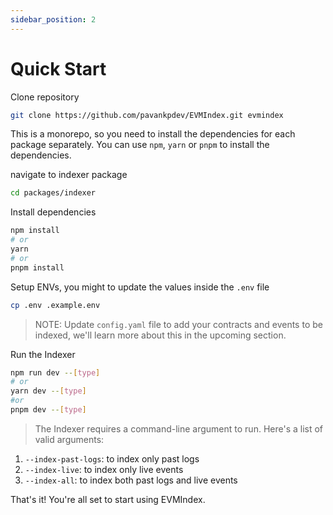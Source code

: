 ```yaml
---
sidebar_position: 2
---
```


# Quick Start

Clone repository
```bash
git clone https://github.com/pavankpdev/EVMIndex.git evmindex
```

This is a monorepo, so you need to install the dependencies for each package separately.
You can use `npm`, `yarn` or `pnpm` to install the dependencies.

navigate to indexer package
```bash
cd packages/indexer
```

Install dependencies
```bash
npm install 
# or
yarn
# or
pnpm install
```

Setup ENVs, you might to update the values inside the `.env` file
```bash
cp .env .example.env
```
> NOTE: Update `config.yaml` file to add your contracts and events to be indexed, we'll learn more about this in the upcoming section.

Run the Indexer
```bash
npm run dev --[type]
# or 
yarn dev --[type]
#or
pnpm dev --[type]
```
> The Indexer requires a command-line argument to run. Here's a list of valid arguments:
1. `--index-past-logs`: to index only past logs
2. `--index-live`: to index only live events
3. `--index-all`: to index both past logs and live events

That's it! You're all set to start using EVMIndex. 
